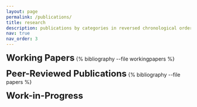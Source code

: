 ```yaml
---
layout: page
permalink: /publications/
title: research
description: publications by categories in reversed chronological order. generated by jekyll-scholar.
nav: true
nav_order: 3
---
```


<!-- _pages/publications.md -->
<div class="publications">

<strong><font size="+2">Working Papers</font></strong>
{% bibliography --file workingpapers %}


<strong><font size="+2">Peer-Reviewed Publications</font></strong>
{% bibliography --file papers %}


<strong><font size="+2">Work-in-Progress</font></strong>


</div>
